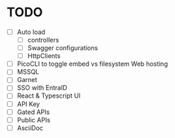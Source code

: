 # TODO

- [ ] Auto load
  - [ ] controllers
  - [ ] Swagger configurations
  - [ ] HttpClients
- [ ] PicoCLI to toggle embed vs filesystem Web hosting
- [ ] MSSQL
- [ ] Garnet
- [ ] SSO with EntraID 
- [ ] React & Typescript UI
- [ ] API Key
- [ ] Gated APIs
- [ ] Public APIs
- [ ] AsciiDoc